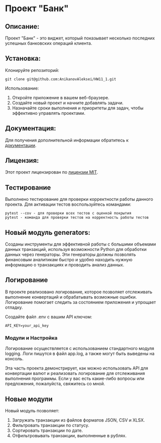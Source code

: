 # Проект "Банк"

## Описание:

Проект "Банк" - это виджет, который показывает несколько последних успешных банковских операций клиента.

## Установка:

Клонируйте репозиторий:
```
git clone git@github.com:AnikanovAleksei/HW11_1.git
```

Использование:

1. Откройте приложение в вашем веб-браузере.
2. Создайте новый проект и начните добавлять задачи.
3. Назначайте сроки выполнения и приоритеты для задач, чтобы эффективно управлять проектами.

## Документация:

Для получения дополнительной информации обратитесь к [документации](docs/README.md).

## Лицензия:

Этот проект лицензирован по [лицензии MIT](LICENSE).

## Тестирование

Выполнено тестирование для проверки корректности работы данного проекта.
Для активации тестов воспользуйтесь командами:
```
pytest --cov - для проверки всех тестов с оценкой покрытия
pytest - команда для проверки тестов на корректность работы тестов
```
## Новый модуль generators:

Созданы инструменты для эффективной работы с большими объемами данных транзакций, 
используя возможности Python для обработки данных через генераторы.
Эти генераторы должны позволять финансовым аналитикам быстро и удобно находить 
нужную информацию о транзакциях и проводить анализ данных.

## Логирование
В проекте реализовано логирование, которое позволяет отслеживать выполнение конвертаций и обрабатывать возможные ошибки. Логирование помогает следить за состоянием приложения и упрощает отладку.

Создайте файл .env с вашим API ключом:
```
API_KEY=your_api_key
```
### Модули и Настройка

Логирование осуществляется с использованием стандартного модуля logging. Логи пишутся в файл app.log, а также могут быть выведены на консоль.

Эта часть проекта демонстрирует, как можно использовать API для конвертации валют и реализовать логирование для отслеживания выполнения программы. Если у вас есть какие-либо вопросы или предложения, пожалуйста, свяжитесь со мной.

## Новые модули 
Новый модуль позволяет:
1. Загружать транзакции из файлов форматов JSON, CSV и XLSX.
2. Фильтровать транзакции по статусу.
3. Сортировать транзакции по дате.
4. Отфильтровывать транзакции, выполненные в рублях.
